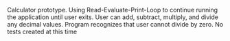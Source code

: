 Calculator prototype.
Using Read-Evaluate-Print-Loop to continue running the application until user exits.
User can add, subtract, multiply, and divide any decimal values.
Program recognizes that user cannot divide by zero.
No tests created at this time